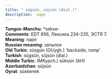 ```yaml
---
title: " sügsün, süjsün (dial.)"
description:  nape
---
```


<strong>Tungus-Manchu</strong>:  *sekse-<br>
<strong>Comments</strong>:  EDT 856, Лексика 234-235, ЭСТЯ 7.<br>
<strong>Meaning</strong>:  nape<br>
<strong>Russian meaning</strong>:  затылок<br>
<strong>Old Turkic</strong>:  süsgün (OUygh.) 'backside, rump'<br>
<strong>Turkish</strong>:  sügsün, süjsün (dial.)<br>
<strong>Middle Turkic</strong>:  (MKypch.) süksün (AH)<br>
<strong>Azerbaidzhan</strong>:  süjsün<br>
<strong>Oyrat</strong>:  süskenek<br>


